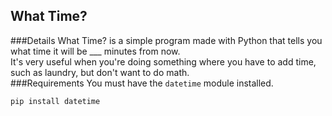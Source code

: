 ## What Time?
###Details
What Time? is a simple program made with Python that tells you what time it will be ___ minutes from now.  
It's very useful when you're doing something where you have to add time, such as laundry, but don't want to do math.  
###Requirements
You must have the `datetime` module installed.
```
pip install datetime
```